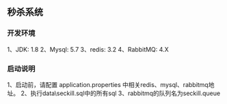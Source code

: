 ## 秒杀系统

### 开发环境
1、JDK: 1.8
2、Mysql: 5.7
3、redis: 3.2
4、RabbitMQ: 4.X

### 启动说明
1、启动前，请配置 application.properties 中相关redis、mysql、rabbitmq地址。
2、执行data\seckill.sql中的所有sql
3、rabbitmq的队列名为seckill.queue
